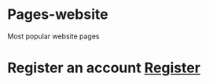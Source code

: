 # Pages-website
Most popular website pages
# Register an account [Register](https://mohamed-gamal-mg.github.io/Deep-dive-into-its-programming/Subdomain%20takeovers.html)
